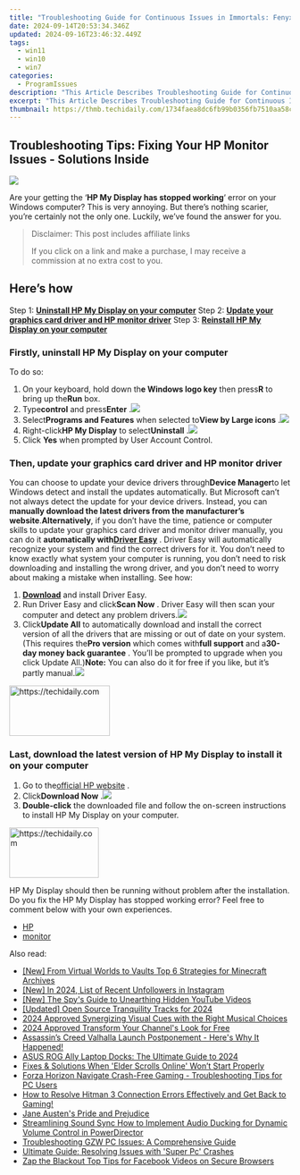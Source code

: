 ```yaml
---
title: "Troubleshooting Guide for Continuous Issues in Immortals: Fenyx Rising Crashes"
date: 2024-09-14T20:53:34.346Z
updated: 2024-09-16T23:46:32.449Z
tags:
  - win11
  - win10
  - win7
categories:
  - ProgramIssues
description: "This Article Describes Troubleshooting Guide for Continuous Issues in Immortals: Fenyx Rising Crashes"
excerpt: "This Article Describes Troubleshooting Guide for Continuous Issues in Immortals: Fenyx Rising Crashes"
thumbnail: https://thmb.techidaily.com/1734faea8dc6fb99b0356fb7510aa58c46806122f440ead1dafd4f608890d169.png
---
```


## Troubleshooting Tips: Fixing Your HP Monitor Issues - Solutions Inside

![](https://images.drivereasy.com/wp-content/uploads/2018/08/img_5b890090b92ec.png)

Are your getting the ‘**HP My Display has stopped working**‘ error on your Windows computer? This is very annoying. But there’s nothing scarier, you’re certainly not the only one. Luckily, we’ve found the answer for you.

>  Disclaimer: This post includes affiliate links
>
>  If you click on a link and make a purchase, I may receive a commission at no extra cost to you.
>

## Here’s how

Step 1: **[Uninstall HP My Display on your computer](https://tools.techidaily.com/drivereasy/download/)** Step 2: **[Update your graphics card driver and HP monitor driver](https://tools.techidaily.com/drivereasy/download/)** Step 3: **[Reinstall HP My Display on your computer](https://tools.techidaily.com/drivereasy/download/)**

### Firstly, uninstall HP My Display on your computer

To do so:

1. On your keyboard, hold down th**e Windows logo key** then press**R** to bring up the**Run** box.
2. Type**control** and press**Enter** .![](https://images.drivereasy.com/wp-content/uploads/2018/08/img_5b89010276b4b.png)
3. Select**Programs and Features** when selected to**View by Large icons** .![](https://images.drivereasy.com/wp-content/uploads/2018/08/img_5b890184befeb.jpg)
4. Right-click**HP My Display** to select**Uninstall** .![](https://images.drivereasy.com/wp-content/uploads/2018/08/img_5b8901cc8a421.jpg)
5. Click **Yes**  when prompted by User Account Control.

### Then, update your graphics card driver and HP monitor driver

You can choose to update your device drivers through**Device Manager**to let Windows detect and install the updates automatically. But Microsoft can’t not always detect the update for your device drivers. Instead, you can **manually download the latest drivers from the manufacturer’s website**.**Alternatively**, if you don’t have the time, patience or computer skills to update your graphics card driver and monitor driver manually, you can do it **automatically with[Driver Easy](https://tools.techidaily.com/drivereasy/download/)** . Driver Easy will automatically recognize your system and find the correct drivers for it. You don’t need to know exactly what system your computer is running, you don’t need to risk downloading and installing the wrong driver, and you don’t need to worry about making a mistake when installing. See how:

1. **[Download](https://tools.techidaily.com/drivereasy/download/)**  and install Driver Easy.
2. Run Driver Easy and click**Scan Now** . Driver Easy will then scan your computer and detect any problem drivers.![](https://images.drivereasy.com/wp-content/uploads/2018/08/img_5b874f241989c.jpg)
3. Click**Update All** to automatically download and install the correct version of all the drivers that are missing or out of date on your system. (This requires the**Pro version** which comes with**full support** and a**30-day money back guarantee** . You’ll be prompted to upgrade when you click Update All.)**Note:** You can also do it for free if you like, but it’s partly manual.![](https://images.drivereasy.com/wp-content/uploads/2018/08/img_5b890b1f40fe3.jpg)

<!-- affiliate ads begin -->
<a href="https://25home.pxf.io/c/5597632/2123470/16836" target="_top" id="2123470">
  <img src="//a.impactradius-go.com/display-ad/16836-2123470" border="0" alt="https://techidaily.com" width="180" height="90"/>
</a>
<img height="0" width="0" src="https://25home.pxf.io/i/5597632/2123470/16836" style="position:absolute;visibility:hidden;" border="0" />
<!-- affiliate ads end -->

### Last, download the latest version of HP My Display to install it on your computer

1. Go to the[official HP website](https://support.hp.com/us-en/drivers/selfservice/swdetails/hp-value-24-inch-displays/7274745/model/10402860/swItemId/vc-161857-1) .
2. Click**Download Now** .![](https://images.drivereasy.com/wp-content/uploads/2018/08/img_5b890786273c9.jpg)
3. **Double-click** the downloaded file and follow the on-screen instructions to install HP My Display on your computer.

<!-- affiliate ads begin -->
<a href="https://25home.pxf.io/c/5597632/2123469/16836" target="_top" id="2123469">
  <img src="//a.impactradius-go.com/display-ad/16836-2123469" border="0" alt="https://techidaily.com" width="160" height="90"/>
</a>
<img height="0" width="0" src="https://25home.pxf.io/i/5597632/2123469/16836" style="position:absolute;visibility:hidden;" border="0" />
<!-- affiliate ads end -->

HP My Display should then be running without problem after the installation. Do you fix the HP My Display has stopped working error? Feel free to comment below with your own experiences.

* [HP](https://tools.techidaily.com/drivereasy/download/)
* [monitor](https://tools.techidaily.com/drivereasy/download/)

<ins class="adsbygoogle"
     style="display:block"
     data-ad-format="autorelaxed"
     data-ad-client="ca-pub-7571918770474297"
     data-ad-slot="1223367746"></ins>

<ins class="adsbygoogle"
     style="display:block"
     data-ad-client="ca-pub-7571918770474297"
     data-ad-slot="8358498916"
     data-ad-format="auto"
     data-full-width-responsive="true"></ins>

<span class="atpl-alsoreadstyle">Also read:</span>
<div><ul>
<li><a href="https://screen-mirroring-recording.techidaily.com/new-from-virtual-worlds-to-vaults-top-6-strategies-for-minecraft-archives/"><u>[New] From Virtual Worlds to Vaults Top 6 Strategies for Minecraft Archives</u></a></li>
<li><a href="https://instagram-clips.techidaily.com/new-in-2024-list-of-recent-unfollowers-in-instagram/"><u>[New] In 2024, List of Recent Unfollowers in Instagram</u></a></li>
<li><a href="https://facebook-video-footage.techidaily.com/new-the-spys-guide-to-unearthing-hidden-youtube-videos/"><u>[New] The Spy's Guide to Unearthing Hidden YouTube Videos</u></a></li>
<li><a href="https://fox-boxes.techidaily.com/updated-open-source-tranquility-tracks-for-2024/"><u>[Updated] Open Source Tranquility Tracks for 2024</u></a></li>
<li><a href="https://some-approaches.techidaily.com/2024-approved-synergizing-visual-cues-with-the-right-musical-choices/"><u>2024 Approved Synergizing Visual Cues with the Right Musical Choices</u></a></li>
<li><a href="https://youtube-help.techidaily.com/2024-approved-transform-your-channels-look-for-free/"><u>2024 Approved Transform Your Channel's Look for Free</u></a></li>
<li><a href="https://win-able.techidaily.com/assassins-creed-valhalla-launch-postponement-heres-why-it-happened/"><u>Assassin’s Creed Valhalla Launch Postponement - Here's Why It Happened!</u></a></li>
<li><a href="https://games-able.techidaily.com/asus-rog-ally-laptop-docks-the-ultimate-guide-to-2024/"><u>ASUS ROG Ally Laptop Docks: The Ultimate Guide to 2024</u></a></li>
<li><a href="https://win-able.techidaily.com/fixes-and-solutions-when-elder-scrolls-online-wont-start-properly/"><u>Fixes & Solutions When 'Elder Scrolls Online' Won’t Start Properly</u></a></li>
<li><a href="https://win-able.techidaily.com/forza-horizon-navigate-crash-free-gaming-troubleshooting-tips-for-pc-users/"><u>Forza Horizon Navigate Crash-Free Gaming - Troubleshooting Tips for PC Users</u></a></li>
<li><a href="https://win-able.techidaily.com/1723007455136-how-to-resolve-hitman-3-connection-errors-effectively-and-get-back-to-gaming/"><u>How to Resolve Hitman 3 Connection Errors Effectively and Get Back to Gaming!</u></a></li>
<li><a href="https://win-able.techidaily.com/jane-austens-pride-and-prejudice/"><u>Jane Austen's Pride and Prejudice</u></a></li>
<li><a href="https://voice-adjusting.techidaily.com/streamlining-sound-sync-how-to-implement-audio-ducking-for-dynamic-volume-control-in-powerdirector/"><u>Streamlining Sound Sync How to Implement Audio Ducking for Dynamic Volume Control in PowerDirector</u></a></li>
<li><a href="https://win-able.techidaily.com/troubleshooting-gzw-pc-issues-a-comprehensive-guide/"><u>Troubleshooting GZW PC Issues: A Comprehensive Guide</u></a></li>
<li><a href="https://win-able.techidaily.com/ultimate-guide-resolving-issues-with-super-pc-crashes/"><u>Ultimate Guide: Resolving Issues with 'Super Pc' Crashes</u></a></li>
<li><a href="https://extra-tips.techidaily.com/zap-the-blackout-top-tips-for-facebook-videos-on-secure-browsers/"><u>Zap the Blackout Top Tips for Facebook Videos on Secure Browsers</u></a></li>
</ul></div>

